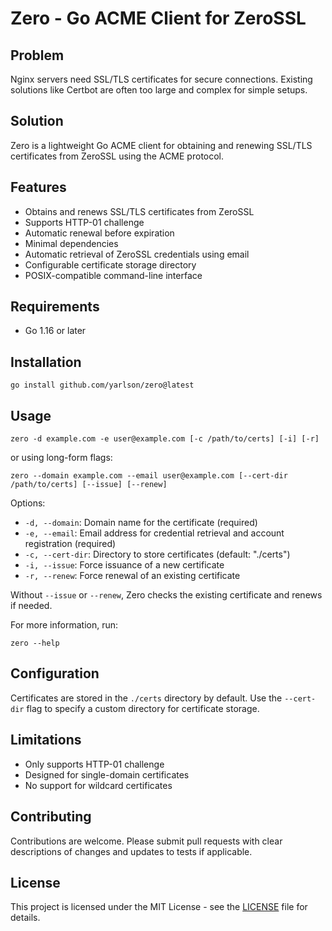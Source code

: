 # Zero - Go ACME Client for ZeroSSL

## Problem

Nginx servers need SSL/TLS certificates for secure connections. Existing solutions like Certbot are often too large and complex for simple setups.

## Solution

Zero is a lightweight Go ACME client for obtaining and renewing SSL/TLS certificates from ZeroSSL using the ACME protocol.

## Features

- Obtains and renews SSL/TLS certificates from ZeroSSL
- Supports HTTP-01 challenge
- Automatic renewal before expiration
- Minimal dependencies
- Automatic retrieval of ZeroSSL credentials using email
- Configurable certificate storage directory
- POSIX-compatible command-line interface

## Requirements

- Go 1.16 or later

## Installation

```
go install github.com/yarlson/zero@latest
```

## Usage

```
zero -d example.com -e user@example.com [-c /path/to/certs] [-i] [-r]
```

or using long-form flags:

```
zero --domain example.com --email user@example.com [--cert-dir /path/to/certs] [--issue] [--renew]
```

Options:

- `-d, --domain`: Domain name for the certificate (required)
- `-e, --email`: Email address for credential retrieval and account registration (required)
- `-c, --cert-dir`: Directory to store certificates (default: "./certs")
- `-i, --issue`: Force issuance of a new certificate
- `-r, --renew`: Force renewal of an existing certificate

Without `--issue` or `--renew`, Zero checks the existing certificate and renews if needed.

For more information, run:

```
zero --help
```

## Configuration

Certificates are stored in the `./certs` directory by default. Use the `--cert-dir` flag to specify a custom directory for certificate storage.

## Limitations

- Only supports HTTP-01 challenge
- Designed for single-domain certificates
- No support for wildcard certificates

## Contributing

Contributions are welcome. Please submit pull requests with clear descriptions of changes and updates to tests if applicable.

## License

This project is licensed under the MIT License - see the [LICENSE](LICENSE) file for details.
